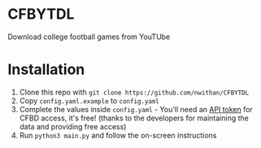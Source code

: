 # CFBYTDL
Download college football games from YouTUbe

# Installation
1. Clone this repo with ``git clone https://github.com/nwithan/CFBYTDL``
2. Copy ``config.yaml.example`` to ``config.yaml``
3. Complete the values inside ``config.yaml`` - You'll need an [API token](https://collegefootballdata.com/key) for CFBD access, it's free! (thanks to the developers for maintaining the data and providing free access)
4. Run ``python3 main.py`` and follow the on-screen instructions
